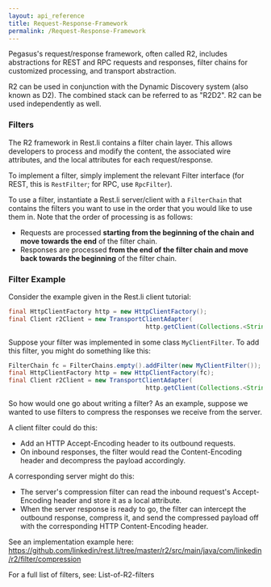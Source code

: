 ```yaml
---
layout: api_reference
title: Request-Response-Framework
permalink: /Request-Response-Framework
---
```


Pegasus's request/response framework, often called R2,  includes abstractions for REST and RPC requests and responses, filter chains for customized processing, and transport abstraction. 

R2 can be used in conjunction with the Dynamic Discovery system (also known as D2). The combined stack can be referred to as "R2D2". R2 can be used independently as well.

### Filters
The R2 framework in Rest.li contains a filter chain layer. This allows developers to process and modify the content, the associated wire attributes, and the local attributes for each request/response.

To implement a filter, simply implement the relevant Filter interface (for REST, this is `RestFilter`; for RPC, use `RpcFilter`).

To use a filter, instantiate a Rest.li server/client with a `FilterChain` that contains the filters you want to use in the order that you would like to use them in. Note that the order of processing is as follows:
* Requests are processed **starting from the beginning of the chain and move towards the end** of the filter chain.
* Responses are processed **from the end of the filter chain and move back towards the beginning** of the filter chain.

### Filter Example

Consider the example given in the Rest.li client tutorial:

```java
final HttpClientFactory http = new HttpClientFactory();
final Client r2Client = new TransportClientAdapter(
                                      http.getClient(Collections.<String, String>emptyMap()));
```

Suppose your filter was implemented in some class `MyClientFilter`. To add this filter, you might do something like this:

```java
FilterChain fc = FilterChains.empty().addFilter(new MyClientFilter());
final HttpClientFactory http = new HttpClientFactory(fc);
final Client r2Client = new TransportClientAdapter(
                                      http.getClient(Collections.<String, String>emptyMap()));
```

So how would one go about writing a filter?
As an example, suppose we wanted to use filters to compress the responses we receive from the server. 

A client filter could do this:
* Add an HTTP Accept-Encoding header to its outbound requests.
* On inbound responses, the filter would read the Content-Encoding header and decompress the payload accordingly.

A corresponding server might do this:
* The server's compression filter can read the inbound request's Accept-Encoding header and store it as a local attribute.
* When the server response is ready to go, the filter can intercept the outbound response, compress it, and send the compressed payload off with the corresponding HTTP Content-Encoding header.

See an implementation example here: https://github.com/linkedin/rest.li/tree/master/r2/src/main/java/com/linkedin/r2/filter/compression

For a full list of filters, see: List-of-R2-filters